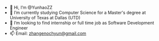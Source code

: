 - 👋 Hi, I’m @YunhaoZZ
- 🌱 I’m currently studying Computer Science for a Master's degree at University of Texas at Dallas (UTD)
- 💞️ I’m looking to find internship or full time job as Software Development Engineer
- 📫 Email: zhangenochyun@gmail.com

<!---
YunhaoZZ/YunhaoZZ is a ✨ special ✨ repository because its `README.md` (this file) appears on your GitHub profile.
You can click the Preview link to take a look at your changes.
--->
